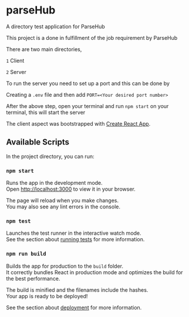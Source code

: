 # parseHub
A directory test application for ParseHub

This project is a done in fulfillment of the job requirement by ParseHub 

There are two main directories, 

`1` Client
 
 `2` Server 
 
 To run the server you need to set up a port and this can be done by 
 
 Creating a `.env` file and then add `PORT=<Your desired port number>`
 
After the above step, open your terminal and run `npm start` on your terminal, this will start the server 
 
The client aspect was bootstrapped with [Create React App](https://github.com/facebook/create-react-app).

## Available Scripts

In the project directory, you can run:

### `npm start`

Runs the app in the development mode.\
Open [http://localhost:3000](http://localhost:3000) to view it in your browser.

The page will reload when you make changes.\
You may also see any lint errors in the console.

### `npm test`

Launches the test runner in the interactive watch mode.\
See the section about [running tests](https://facebook.github.io/create-react-app/docs/running-tests) for more information.

### `npm run build`

Builds the app for production to the `build` folder.\
It correctly bundles React in production mode and optimizes the build for the best performance.

The build is minified and the filenames include the hashes.\
Your app is ready to be deployed!

See the section about [deployment](https://facebook.github.io/create-react-app/docs/deployment) for more information.
